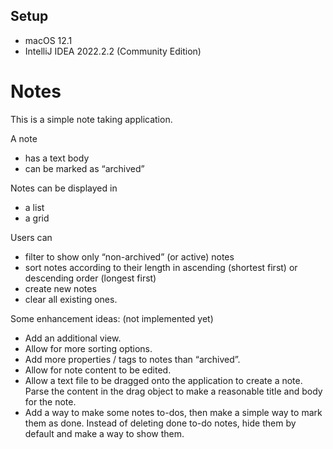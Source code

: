 ## Setup
* macOS 12.1
* IntelliJ IDEA 2022.2.2 (Community Edition)

# Notes

This is a simple note taking application. 

A note 
- has a text body 
- can be marked as “archived”

Notes can be displayed in
- a list
- a grid

Users can 
- filter to show only “non-archived” (or active) notes
- sort notes according to their length in ascending (shortest first) or descending order (longest first)
- create new notes
- clear all existing ones.

Some enhancement ideas: (not implemented yet)
- Add an additional view.
- Allow for more sorting options.
- Add more properties / tags to notes than “archived”.
- Allow for note content to be edited.
- Allow a text file to be dragged onto the application to create a note. 
  Parse the content in the drag object to make a reasonable title and body for the note.
- Add a way to make some notes to-dos, then make a simple way to mark them as done. 
  Instead of deleting done to-do notes, hide them by default and make a way to show them.

